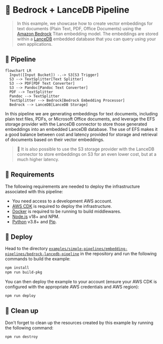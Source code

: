 # 💾 Bedrock + LanceDB Pipeline

> In this example, we showcase how to create vector embeddings for text documents (Plain Text, PDF, Office Documents) using the [Amazon Bedrock](https://aws.amazon.com/bedrock/) Titan embedding model. The embeddings are stored within a [LanceDB](https://www.pinecone.io/) embedded database that you can query using your own applications.

## :dna: Pipeline

```mermaid
flowchart LR
  Input([Input Bucket]) -.-> S3[S3 Trigger]
  S3 --> TextSplitter[Text Splitter]
  S3 --> PDF[PDF Text Converter]
  S3 --> Pandoc[Pandoc Text Converter]
  PDF --> TextSplitter
  Pandoc --> TextSplitter
  TextSplitter --> Bedrock[Bedrock Embedding Processor]
  Bedrock --> LanceDB[LanceDB Storage]
```

In this pipeline we are generating embeddings for text documents, including plain text files, PDFs, or Microsoft Office documents, and leverage the EFS storage provider with the LanceDB connector to store those generated embeddings into an embedded LanceDB database. The use of EFS makes it a good balance between cost and latency provided for storage and retrieval of documents based on their vector embeddings.

> 💁 It is also possible to use the S3 storage provider with the LanceDB connector to store embeddings on S3 for an even lower cost, but at a much higher latency.

## 📝 Requirements

The following requirements are needed to deploy the infrastructure associated with this pipeline:

- You need access to a development AWS account.
- [AWS CDK](https://docs.aws.amazon.com/cdk/latest/guide/getting_started.html#getting_started_install) is required to deploy the infrastructure.
- [Docker](https://docs.docker.com/get-docker/) is required to be running to build middlewares.
- [Node.js](https://nodejs.org/en/download/) v18+ and NPM.
- [Python](https://www.python.org/downloads/) v3.8+ and [Pip](https://pip.pypa.io/en/stable/installation/).

## 🚀 Deploy

Head to the directory [`examples/simple-pipelines/embedding-pipelines/bedrock-lancedb-pipeline`](/examples/simple-pipelines/embedding-pipelines/bedrock-lancedb-pipeline) in the repository and run the following commands to build the example:

```bash
npm install
npm run build-pkg
```

You can then deploy the example to your account (ensure your AWS CDK is configured with the appropriate AWS credentials and AWS region):

```bash
npm run deploy
```

## 🧹 Clean up

Don't forget to clean up the resources created by this example by running the following command:

```bash
npm run destroy
```
